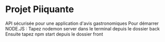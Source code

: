 # Projet Piiquante

API sécurisée pour une application d'avis gastronomiques
Pour démarrer NODE.JS :
Tapez nodemon server dans le terminal depuis le dossier back
Ensuite tapez npm start depuis le dossier front
